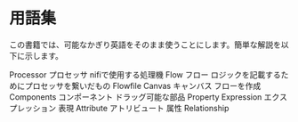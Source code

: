 # 用語集

この書籍では、可能なかぎり英語をそのまま使うことにします。簡単な解説を以下に示します。

Processor プロセッサ nifiで使用する処理機
Flow フロー ロジックを記載するためにプロセッサを繋いだもの
Flowfile
Canvas キャンバス フローを作成
Components コンポーネント ドラッグ可能な部品
Property 
Expression エクスプレッション 表現
Attribute アトリビュート 属性
Relationship